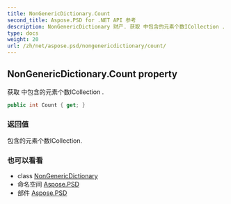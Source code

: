 ```yaml
---
title: NonGenericDictionary.Count
second_title: Aspose.PSD for .NET API 参考
description: NonGenericDictionary 财产. 获取 中包含的元素个数ICollection .
type: docs
weight: 20
url: /zh/net/aspose.psd/nongenericdictionary/count/
---
```

## NonGenericDictionary.Count property

获取 中包含的元素个数ICollection .

```csharp
public int Count { get; }
```

### 返回值

包含的元素个数ICollection.

### 也可以看看

* class [NonGenericDictionary](../)
* 命名空间 [Aspose.PSD](../../nongenericdictionary/)
* 部件 [Aspose.PSD](../../../)


